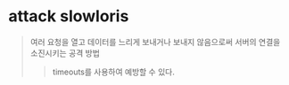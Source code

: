 # attack slowloris

> 여러 요청을 열고 데이터를 느리게 보내거나 보내지 않음으로써 서버의 연결을 소진시키는 공격 방법
>
> > timeouts를 사용하여 예방할 수 있다.
